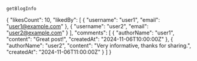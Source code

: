     getBlogInfo

{ 
  "likesCount": 10,
  "likedBy": [
    { "username": "user1", "email": "user1@example.com" },
    { "username": "user2", "email": "user2@example.com" }
  ],
  "comments": [
    {
      "authorName": "user1",
      "content": "Great post!",
      "createdAt": "2024-11-06T10:00:00Z"
    },
    {
      "authorName": "user2",
      "content": "Very informative, thanks for sharing.",
      "createdAt": "2024-11-06T11:00:00Z"
    }
  ]
}
